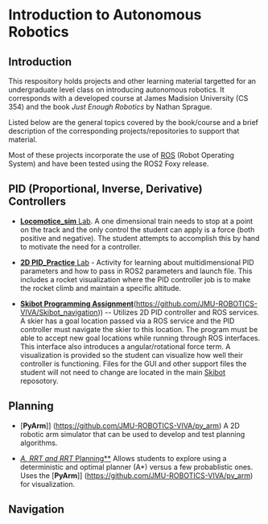 # Introduction to Autonomous Robotics

## Introduction
This respository holds projects and other learning material targetted for an undergraduate level
class on introducing autonomous robotics.  It corresponds with a developed course
at James Madision University (CS 354) and the book *Just Enough Robotics* by Nathan Sprague.

Listed below are the general topics covered by the book/course and a brief description 
of the corresponding projects/repositories to support that material.  

Most of these projects incorporate the use of [ROS](ros.org) (Robot Operating System) and have
been tested using the ROS2 Foxy release.

## PID (Proportional, Inverse, Derivative) Controllers

* [**Locomotice_sim** Lab](https://github.com/JMU-ROBOTICS-VIVA/locomotive_sim). A one
dimensional train needs to stop at a point on the track and the only control 
the student can apply is a force (both positive and negative).  The student
attempts to accomplish this by hand to motivate the need for a controller.

* [**2D PID_Practice** Lab](https://github.com/JMU-ROBOTICS-VIVA/rocketbot) - Activity for learning about multidimensional PID parameters and how to pass in ROS2 
parameters and launch file.  This includes a rocket visualization where the PID controller 
job is to make the rocket climb and maintain a specific altitude.

* [**Skibot Programming Assignment**](https://github.com/JMU-ROBOTICS-VIVA/Skibot_navigation)(https://github.com/JMU-ROBOTICS-VIVA/Skibot_navigation))  -- Utilizes 2D PID controller and ROS services. 
A skier has a goal location passed via a ROS service and the PID controller must navigate the
skier to this location.  The program must be able to accept new goal locations while running through
ROS interfaces.  This interface also introduces a angular/rotational force term.
A visualization is provided so the student can visualize how well their
controller is functioning. Files for the GUI and other support files the student will not need
to change are located in the main [Skibot](https://github.com/JMU-ROBOTICS-VIVA/skibot) reposotory.

## Planning

* [**PyArm**]] (https://github.com/JMU-ROBOTICS-VIVA/py_arm) A 2D robotic arm simulator that
can be used to develop and test planning algorithms.

* [**A*, RRT and RRT* Planning**](https://github.com/JMU-ROBOTICS-VIVA/rrt_rrtstar) Allows
students to explore using a deterministic and optimal planner (A*) versus a few probablistic
ones.  Uses the [**PyArm**]] (https://github.com/JMU-ROBOTICS-VIVA/py_arm) for visualization.

## Navigation


<!--

**Here are some ideas to get you started:**

🙋‍♀️ A short introduction - what is your organization all about?
🌈 Contribution guidelines - how can the community get involved?
👩‍💻 Useful resources - where can the community find your docs? Is there anything else the community should know?
🍿 Fun facts - what does your team eat for breakfast?
🧙 Remember, you can do mighty things with the power of [Markdown](https://docs.github.com/github/writing-on-github/getting-started-with-writing-and-formatting-on-github/basic-writing-and-formatting-syntax)
-->
